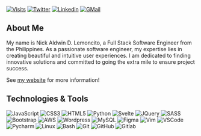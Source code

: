 
[![Visits](https://komarev.com/ghpvc/?username=nickaldwin&logo=GitHub&label=Visitors&color=1d1f21&logoColor=white&style=flat)](https://github.com/nickaldwin)
[![Twitter](https://img.shields.io/badge/dev_nicklm-1d1f21?style=flat&logo=twitter&logoColor=00acee)](https://www.twitter.com/dev_nicklm)
[![Linkedin](https://img.shields.io/badge/Let%27s%20Connect%21-1d1f21?style=flat&logo=linkedin&logoColor=0A66C2)](https://www.linkedin.com/in/nicklemoncito)
[![GMail](https://img.shields.io/badge/Mail%20Me%21-1d1f21?style=flat&logo=gmail&logoColor=white)](mailto:nicklemoncito98@gmail.com)

<!-- About -->
##  About Me

My name is Nick Aldwin D. Lemoncito, a Full Stack Software Engineer from the Philippines. As a passionate software engineer, my expertise lies in creating beautiful and intuitive user experiences. I am dedicated to finding innovative solutions and committed to going the extra mile to ensure project success.

See [my website](https://nicklemonade.netlify.app) for more information!

<!-- Tech Stack -->
##  Technologies & Tools
![JavaScript](https://img.shields.io/badge/-JavaScript-1d1f21?style=flat&logo=javascript)
![CSS3](https://img.shields.io/badge/-CSS3-1d1f21?style=flat&logo=CSS3&logoColor=1572B6)
![HTML5](https://img.shields.io/badge/-HTML5-1d1f21?style=flat&logo=HTML5&logoColor=E34F26)
![Python](https://img.shields.io/badge/-Python-1d1f21?style=flat&logo=Python&logoColor=3776AB)
![Svelte](https://img.shields.io/badge/-Svelte-1d1f21?style=flat&logo=Svelte&logoColor=FF3E00)
![JQuery](https://img.shields.io/badge/-JQuery-1d1f21?style=flat&logo=JQuery&logoColor=0769AD)
![SASS](https://img.shields.io/badge/-Sass-1d1f21?style=flat&logo=Sass&logoColor=CC6699)
![Bootstrap](https://img.shields.io/badge/-Bootstrap-1d1f21?style=flat&logo=Bootstrap&logoColor=7952B3)
![AWS](https://img.shields.io/badge/-Amazon%20AWS-1d1f21?style=flat&logo=Amazon-AWS&logoColor=ffffff)
![Wordpress](https://img.shields.io/badge/-Wordpress-1d1f21?style=flat&logo=Wordpress&logoColor=21759B)
![MySQL](https://img.shields.io/badge/-MySQL-1d1f21?style=flat&logo=MySQL&logoColor=4479A1)
![Figma](https://img.shields.io/badge/-Figma-1d1f21?style=flat&logo=Figma&logoColor=F24E1E)
![Vim](https://img.shields.io/badge/-Vim-1d1f21?style=flat&logo=Vim&logoColor=019733)
![VSCode](https://img.shields.io/badge/-Visual%20Studio%20Code-1d1f21?style=flat&logo=Visual-Studio-Code&logoColor=5C2D91)
![Pycharm](https://img.shields.io/badge/-PyCharm-1d1f21?style=flat&logo=PyCharm&logoColor=ffffff)
![Linux](https://img.shields.io/badge/-Linux-1d1f21?style=flat&logo=Linux&logoColor=FCC624)
![Bash](https://img.shields.io/badge/-GNU%20Bash-1d1f21?style=flat&logo=GNU-Bash&logoColor=4EAA25)
![Git](https://img.shields.io/badge/-Git-1d1f21?style=flat&logo=Git&logoColor=F05032)
![GitHub](https://img.shields.io/badge/-GitHub-1d1f21?style=flat&logo=GitHub&logoColor=ffffff)
![Gitlab](https://img.shields.io/badge/-Gitlab-1d1f21?style=flat&logo=Gitlab&logoColor=FC6D26)

<!-- Featured Projects -->

<!--##  Featured Projects--->

<!--NOTE I WILL ADD PROJECTS HERE -->
<!--<table bordercolor="#66b2b2">

  <tr>
    <td width="50%" valign="top">
      <h3 align="center">Ythreads</h3>
        <br />
        <a target="_blank" href="">
            <img src="" width="100%" alt=""/>
        </a>
        <br />
        <p align="center">

  <a href="" target="_blank">
    <img src=""/>
  </a>
  <a href="" target="_blank">
    <img src=""/>
  </a>
      </p>
        <p><strong></p>
    </td>
    <td width="50%" valign="top">
      <h3 align="center">foodDelivery</h3>
        <br />
      <a target="_blank" href="">
            <img src="" width="100%"  alt=""/>
        </a>
        <br />
        <p align="center">

  <a href="" target="_blank">
    <img src=""/>
  </a>
  <a href="" target="_blank">
    <img src=""/>
  </a>
      </p>
        <p><strong></strong></p>
    </td>
  </tr>

  <tr>
    <td width="50%" valign="top">
      <h3 align="center">Ecomerce_project</h3>
      <br />
        <a target="_blank" href="">
          <img src=" width="100%" alt=""/>
        </a>
      <br />
        <p align="center">
  <a href="" target="_blank">
    <img src=""/>
  </a>
  <a href="" target="_blank">
    <img src=""/>
  </a>
      </p>
        <p><strong></strong> </p>
    </td>
    <td width="50%" valign="top">
      <h3 align="center"></h3>
        <br />
        <a target="_blank" href="">
          <img src="" width="100%" alt=""/>
        </a>
        <br />
        <p align="center">

  <a href="" target="_blank">
    <img src=""/>
  </a>
  <a href="" target="_blank">
    <img src=""/>
  </a>
      </p>
        <p><strong></p>
    </td>
  </tr>
</table>---->
